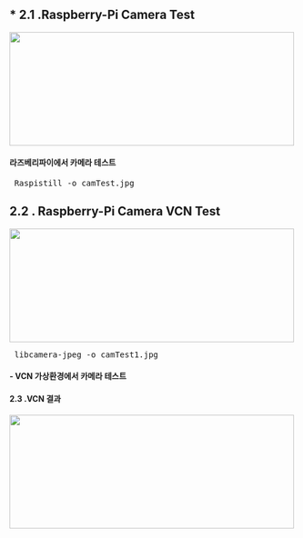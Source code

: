 <h2> * 2.1 .Raspberry-Pi Camera Test </h2>
<img   width="500" height="200" src="https://user-images.githubusercontent.com/101245720/207515947-8fb1cb17-0776-4584-913c-51b8edf5b6e0.PNG">
<h4> 라즈베리파이에서 카메라 테스트 </h4>
<pre> Raspistill -o camTest.jpg </pre>

<h2> 2.2 . Raspberry-Pi Camera VCN Test </h2>
  <img   width="500" height="200" src="https://user-images.githubusercontent.com/101245720/207515959-b166db95-0474-4976-8445-65d1b990a9dd.PNG">
<pre> libcamera-jpeg -o camTest1.jpg</pre>
<h4> - VCN 가상환경에서 카메라 테스트 </h4>
<h4> 2.3 .VCN 결과 </h4>
  <img   width="500" height="200" src="https://user-images.githubusercontent.com/101245720/207515962-710a82a0-4ec4-460d-9647-5449384554e2.PNG">
